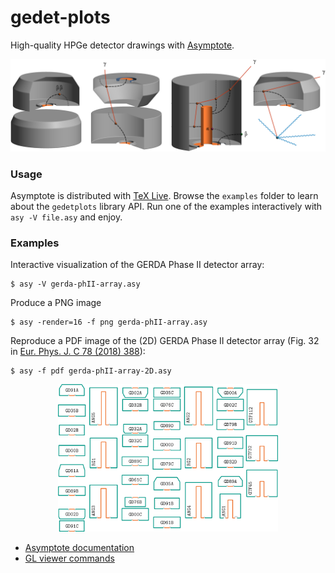 # gedet-plots

High-quality HPGe detector drawings with [Asymptote](https://asymptote.sourceforge.io/).

<p align="center">
  <img src="https://raw.githubusercontent.com/gipert/gedet-plots/master/.github/gerda-events.png" alt="GERDA events">
</p>

### Usage

Asymptote is distributed with [TeX Live](https://www.tug.org/texlive/). Browse
the `examples` folder to learn about the `gedetplots` library API. Run one of
the examples interactively with `asy -V file.asy` and enjoy.

### Examples

Interactive visualization of the GERDA Phase II detector array:
```console
$ asy -V gerda-phII-array.asy
```
Produce a PNG image
```console
$ asy -render=16 -f png gerda-phII-array.asy
```
Reproduce a PDF image of the (2D) GERDA Phase II detector array (Fig. 32 in [Eur. Phys. J. C 78 (2018) 388](https://doi.org/10.1140/epjc/s10052-018-5812-2)):
```console
$ asy -f pdf gerda-phII-array-2D.asy
```
<p align="center">
  <img src="https://raw.githubusercontent.com/gipert/gedet-plots/master/.github/gerda-phII-array-2D.png" alt="Array schematic" width="70%">
</p>

- [Asymptote documentation](https://asymptote.sourceforge.io/doc/)
- [GL viewer commands](https://asymptote.sourceforge.io/doc/three.html#three)
